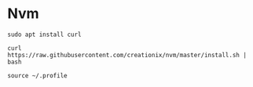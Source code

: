 # Nvm
~~~
sudo apt install curl
~~~
~~~
curl https://raw.githubusercontent.com/creationix/nvm/master/install.sh | bash
~~~
~~~
source ~/.profile
~~~
